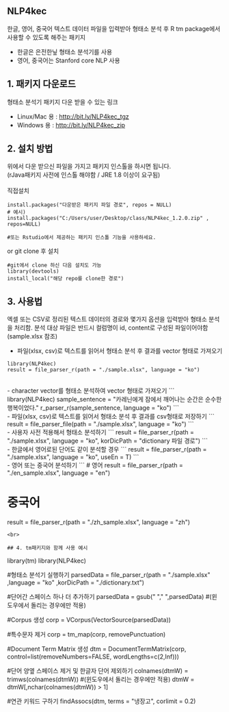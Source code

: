 ## NLP4kec

한글, 영어, 중국어 텍스트 데이터 파일을 입력받아 형태소 분석 후 R tm package에서 사용할 수 있도록 해주는 패키지
 - 한글은 은전한닢 형태소 분석기를 사용
 - 영어, 중국어는 Stanford core NLP 사용


## 1. 패키지 다운로드
  
  형태소 분석기 패키지 다운 받을 수 있는 링크

  - Linux/Mac 용 : http://bit.ly/NLP4kec_tgz
  - Windows 용 : http://bit.ly/NLP4kec_zip


## 2. 설치 방법
위에서 다운 받으신 파일을 가지고 패키지 인스톨을 하시면 됩니다. <br>(rJava패키지 사전에 인스톨 해야함 / JRE 1.8 이상이 요구됨)
<br><br> 직접설치
```
install.packages("다운받은 패키지 파일 경로", repos = NULL)
# 예시) install.packages("C:/Users/user/Desktop/class/NLP4kec_1.2.0.zip" , repos=NULL)

#또는 Rstudio에서 제공하는 패키지 인스톨 기능을 사용하세요.
```
or git clone 후 설치
```
#git에서 clone 하신 다음 설치도 가능
library(devtools)
install_local("해당 repo를 clone한 경로")
```


## 3. 사용법
엑셀 또는 CSV로 정리된 텍스트 데이터의 경로와 몇가지 옵션을 입력받아 형태소 분석을 처리함.
분석 대상 파일은 반드시 컬럼명이 id, content로 구성된 파일이어야함 (sample.xlsx 참조)
<br>
 - 파일(xlsx, csv)로 텍스트를 읽어서 형태소 분석 후 결과를 vector 형태로 가져오기
```
library(NLP4kec)
result = file_parser_r(path = "./sample.xlsx", language = "ko")
```
<br>
 - character vector를 형태소 분석하여 vector 형태로 가져오기
```
library(NLP4kec)
sample_sentence = "카레닌에게 잠에서 깨어나는 순간은 순수한 행복이었다."
r_parser_r(sample_sentence, language = "ko")
```
<br>
 - 파일(xlsx, csv)로 텍스트를 읽어서 형태소 분석 후 결과를 csv형태로 저장하기
```
result = file_parser_file(path = "./sample.xlsx", language = "ko")
```
<br>
 - 사용자 사전 적용해서 형태소 분석하기
```
result = file_parser_r(path = "./sample.xlsx", language = "ko", korDicPath = "dictionary 파일 경로")
```
<br>
 - 한글에서 영어로된 단어도 같이 분석할 경우
```
result = file_parser_r(path = "./sample.xlsx", language = "ko", useEn = T)
```
<br>
 - 영어 또는 중국어 분석하기
```
# 영어
result = file_parser_r(path = "./en_sample.xlsx", language = "en")

# 중국어
result = file_parser_r(path = "./zh_sample.xlsx", language = "zh")
```
<br>

## 4. tm패키지와 함께 사용 예시
```
library(tm)
library(NLP4kec)

#형태소 분석기 실행하기
parsedData = file_parser_r(path = "./sample.xlsx"
                         ,language = "ko"
                         ,korDicPath = "./dictionary.txt")

#단어간 스페이스 하나 더 추가하기 
parsedData = gsub(" ","  ",parsedData) #(윈도우에서 돌리는 경우에만 적용)

#Corpus 생성
corp = VCorpus(VectorSource(parsedData))

#특수문자 제거
corp = tm_map(corp, removePunctuation)

#Document Term Matrix 생성
dtm = DocumentTermMatrix(corp, control=list(removeNumbers=FALSE, wordLengths=c(2,Inf)))

#단어 양옆 스페이스 제거 및 한글자 단어 제외하기
colnames(dtmW) = trimws(colnames(dtmW))  #(윈도우에서 돌리는 경우에만 적용)
dtmW = dtmW[,nchar(colnames(dtmW)) > 1]

#연관 키워드 구하기
findAssocs(dtm, terms = "냉장고", corlimit = 0.2)
```
